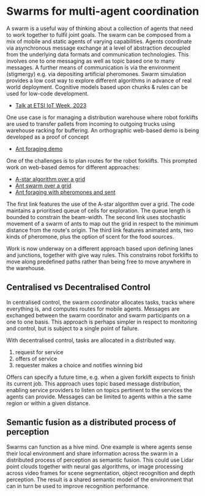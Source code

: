 # Swarms for multi-agent coordination
A swarm is a useful way of thinking about a collection of agents that need to work together to fulfil joint goals.  The swarm can be composed from a mix of mobile and static agents of varying capabilities. Agents coordinate via asynchronous message exchange at a level of abstraction decoupled from the underlying data formats and communication technologies.  This involves one to one messaging as well as topic based one to many messages.  A further means of communication is via the environment (stigmergy) e.g. via depositing artificial pheromones. Swarm simulation provides a low cost way to explore different algorithms in advance of real world deployment. Cognitive models based upon chunks & rules can be used for low-code development.

* [Talk at ETSI IoT Week, 2023](https://www.w3.org/2023/07-Raggett-SimSwarm.pdf)

One use case is for managing a distribution warehouse where robot forklifts are used to transfer pallets from incoming to outgoing trucks using warehouse racking for buffering. An orthographic web-based demo is being developed as a proof of concept

* [Ant foraging demo](https://www.w3.org/Data/demos/foraging/)

One of the challenges is to plan routes for the robot forklifts. This prompted work on web-based demos for different approaches:

* [A-star algorithm over a grid](https://www.w3.org/Data/demos/chunks/warehouse/search/)
* [Ant swarm over a grid](https://www.w3.org/Data/demos/chunks/warehouse/ants/)
* [Ant foraging with pheromones and sent](https://www.w3.org/Data/demos/foraging/)

The first link features the use of the A-star algorithm over a grid. The code maintains a prioritised queue of cells for exploration. The queue length is bounded to constrain the beam-width. The second link uses stochastic movement of a swarm of ants to map out the grid in respect to the minimum distance from the route's origin.  The third link features animated ants, two kinds of pheromone, plus the option of scent for the food sources.

Work is now underway on a different approach based upon defining lanes and junctions, together with give way rules. This constrains robot forklifts to move along predefined paths rather than being free to move anywhere in the warehouse.

## Centralised vs Decentralised Control

In centralised control, the swarm coordinator allocates tasks, tracks where everything is, and computes routes for mobile agents. Messages are exchanged between the swarm coordinator and swarm participants on a one to one basis. This approach is perhaps simpler in respect to monitoring and control, but is subject to a single point of failure.

With decentralised control, tasks are allocated in a distributed way.
1. request for service
2. offers of service
3. requester makes a choice and notifies winning bid

Offers can specify a future time, e.g. when a given forklift expects to finish its current job.  This approach uses topic based message distribution, enabling service providers to listen on topics pertinent to the services the agents can provide. Messages can be limited to agents within a the same region or within a given distance.

## Semantic fusion as a distributed process of perception

Swarms can function as a hive mind.  One example is where agents sense their local environment and share information across the swarm in a distributed process of perception as semantic fusion.  This could use Lidar point clouds together with neural gas algorithms, or image processing across video frames for scene segmentation, object recognition and depth perception. The result is a shared semantic model of the environment that can in turn be used to improve recognition performance.

